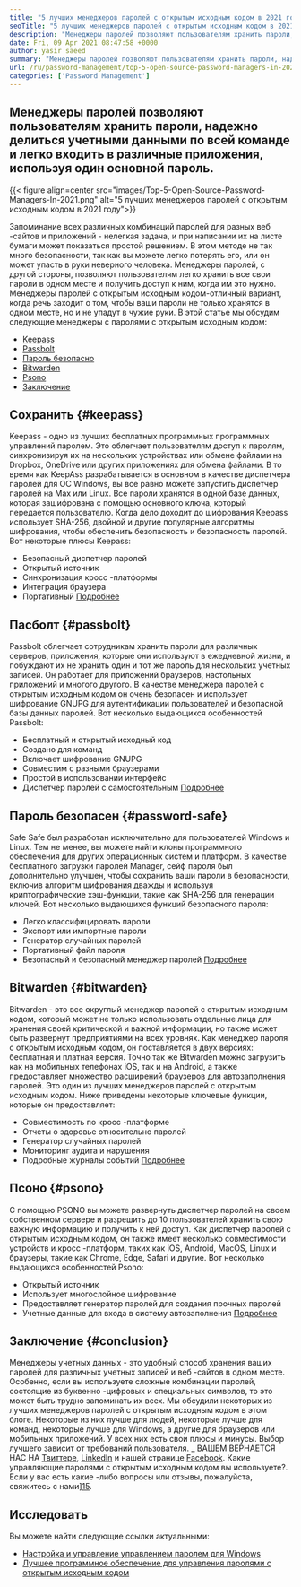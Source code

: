 ```yaml
---
title: "5 лучших менеджеров паролей с открытым исходным кодом в 2021 году" 
seoTitle: "5 лучших менеджеров паролей с открытым исходным кодом в 2021 году" 
description: "Менеджеры паролей позволяют пользователям хранить пароли, надежно делиться учетными данными по всей команде и легко входить в различные приложения, используя один основной пароль." 
date: Fri, 09 Apr 2021 08:47:58 +0000
author: yasir saeed
summary: "Менеджеры паролей позволяют пользователям хранить пароли, надежно делиться учетными данными по всей команде и легко входить в различные приложения, используя один основной пароль." 
url: /ru/password-management/top-5-open-source-password-managers-in-2021/
categories: ['Password Management']
---
```


## Менеджеры паролей позволяют пользователям хранить пароли, надежно делиться учетными данными по всей команде и легко входить в различные приложения, используя один основной пароль.

{{< figure align=center src="images/Top-5-Open-Source-Password-Managers-In-2021.png" alt="5 лучших менеджеров паролей с открытым исходным кодом в 2021 году">}}

Запоминание всех различных комбинаций паролей для разных веб -сайтов и приложений - нелегкая задача, и при написании их на листе бумаги может показаться простой решением. В этом методе не так много безопасности, так как вы можете легко потерять его, или он может упасть в руки неверного человека. Менеджеры паролей, с другой стороны, позволяют пользователям легко хранить все свои пароли в одном месте и получить доступ к ним, когда им это нужно. Менеджеры паролей с открытым исходным кодом-отличный вариант, когда речь заходит о том, чтобы ваши пароли не только хранятся в одном месте, но и не упадут в чужие руки. В этой статье мы обсудим следующие менеджеры с паролями с открытым исходным кодом:
  * [Keepass][1]
  * [Passbolt][2]
  * [Пароль безопасно][3]
  * [Bitwarden][4]
  * [Psono][5]
  * [Заключение][6]

## Сохранить {#keepass}

Keepass - одно из лучших бесплатных программных программных управлений паролем. Это облегчает пользователям доступ к паролям, синхронизируя их на нескольких устройствах или обмене файлами на Dropbox, OneDrive или других приложениях для обмена файлами. В то время как KeepAss разрабатывается в основном в качестве диспетчера паролей для ОС Windows, вы все равно можете запустить диспетчер паролей на Max или Linux. Все пароли хранятся в одной базе данных, которая зашифрована с помощью основного ключа, который передается пользователю. Когда дело доходит до шифрования Keepass использует SHA-256, двойной и другие популярные алгоритмы шифрования, чтобы обеспечить безопасность и безопасность паролей. Вот некоторые плюсы Keepass:
  * Безопасный диспетчер паролей
  * Открытый источник
  * Синхронизация кросс -платформы
  * Интеграция браузера
  * Портативный
[Подробнее][7]

## Пасболт {#passbolt}

Passbolt облегчает сотрудникам хранить пароли для различных серверов, приложения, которые они используют в ежедневной жизни, и побуждают их не хранить один и тот же пароль для нескольких учетных записей. Он работает для приложений браузеров, настольных приложений и многого другого. В качестве менеджера паролей с открытым исходным кодом он очень безопасен и использует шифрование GNUPG для аутентификации пользователей и безопасной базы данных паролей. Вот несколько выдающихся особенностей Passbolt:
  * Бесплатный и открытый исходный код
  * Создано для команд
  * Включает шифрование GNUPG
  * Совместим с разными браузерами
  * Простой в использовании интерфейс
  * Диспетчер паролей с самостоятельным
[Подробнее][8]

## Пароль безопасен {#password-safe}

Safe Safe был разработан исключительно для пользователей Windows и Linux. Тем не менее, вы можете найти клоны программного обеспечения для других операционных систем и платформ. В качестве бесплатного загрузки паролей Manager, сейф пароля был дополнительно улучшен, чтобы сохранить ваши пароли в безопасности, включив алгоритм шифрования дважды и используя криптографические хэш-функции, такие как SHA-256 для генерации ключей. Вот несколько выдающихся функций безопасного пароля:
  * Легко классифицировать пароли
  * Экспорт или импортные пароли
  * Генератор случайных паролей
  * Портативный файл пароля
  * Безопасный и безопасный менеджер паролей
[Подробнее][9]

## Bitwarden {#bitwarden}

Bitwarden - это все округлый менеджер паролей с открытым исходным кодом, который может не только использовать отдельные лица для хранения своей критической и важной информации, но также может быть развернут предприятиями на всех уровнях. Как менеджер пароля с открытым исходным кодом, он поставляется в двух версиях: бесплатная и платная версия. Точно так же Bitwarden можно загрузить как на мобильных телефонах iOS, так и на Android, а также предоставляет множество расширений браузеров для автозаполнения паролей. Это один из лучших менеджеров паролей с открытым исходным кодом. Ниже приведены некоторые ключевые функции, которые он предоставляет:
  * Совместимость по кросс -платформе
  * Отчеты о здоровье относительно паролей
  * Генератор случайных паролей
  * Мониторинг аудита и нарушения
  * Подробные журналы событий
[Подробнее][10]

## Псоно {#psono}

С помощью PSONO вы можете развернуть диспетчер паролей на своем собственном сервере и разрешить до 10 пользователей хранить свою важную информацию и получить к ней доступ. Как диспетчер паролей с открытым исходным кодом, он также имеет несколько совместимости устройств и кросс -платформ, таких как iOS, Android, MacOS, Linux и браузеры, такие как Chrome, Edge, Safari и другие. Вот несколько выдающихся особенностей Psono:
  * Открытый источник
  * Использует многослойное шифрование
  * Предоставляет генератор паролей для создания прочных паролей
  * Учетные данные для входа в систему автозаполнения
[Подробнее][11]

## Заключение {#conclusion}

Менеджеры учетных данных - это удобный способ хранения ваших паролей для различных учетных записей и веб -сайтов в одном месте. Особенно, если вы используете сложные комбинации паролей, состоящие из буквенно -цифровых и специальных символов, то это может быть трудно запоминать их всех. Мы обсудили некоторых из лучших менеджеров паролей с открытым исходным кодом в этом блоге. Некоторые из них лучше для людей, некоторые лучше для команд, некоторые лучше для Windows, а другие для браузеров или мобильных приложений. У всех них есть свои плюсы и минусы. Выбор лучшего зависит от требований пользователя.
_ ВАШЕМ ВЕРНАЕТСЯ НАС НА [Твиттере][12], [LinkedIn][13] и нашей странице [Facebook][14]. Какие управляющие паролями с открытым исходным кодом вы используете?. Если у вас есть какие -либо вопросы или отзывы, пожалуйста, свяжитесь с нами][15].

## Исследовать
Вы можете найти следующие ссылки актуальными:
  * [Настройка и управление управлением паролем для Windows][16]
  * [Лучшее программное обеспечение для управления паролями с открытым исходным кодом][17]



[1]: #keepass
[2]: #passbolt
[3]: #password-safe
[4]: #bitwarden
[5]: #psono
[6]: #conclusion
[7]: https://products.containerize.com/password-management/keepass
[8]: https://products.containerize.com/password-management/passbolt
[9]: https://products.containerize.com/password-management/password-safe
[10]: https://products.containerize.com/password-management/bitwarden
[11]: https://products.containerize.com/password-management/psono
[12]: https://twitter.com/containerize_co
[13]: https://www.linkedin.com/company/containerize/
[14]: http://facebook.com/containerize
[15]: mailto:yasir.saeed@aspose.com
[16]: https://blog.containerize.com/password-management/setup-manage-keepass-password-manager-for-windows/
[17]: https://products.containerize.com/password-management
